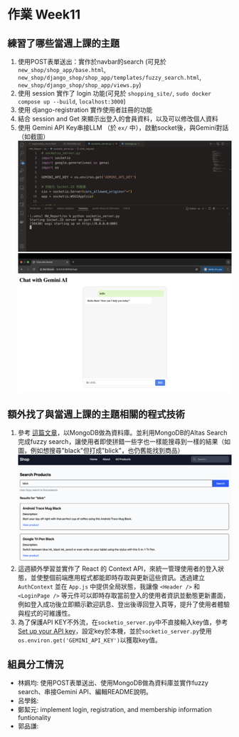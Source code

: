 # 作業 Week11
## 練習了哪些當週上課的主題
1. 使用POST表單送出：實作於navbar的search (可見於 `new_shop/shop_app/base.html`, `new_shop/django_shop/shop_app/templates/fuzzy_search.html`, `new_shop/django_shop/shop_app/views.py`)
2. 使用 session 實作了 login 功能(可見於 `shopping_site/`, `sudo docker compose up --build`, `localhost:3000`)
3. 使用 django-registration 實作使用者註冊的功能
4. 結合 session and Get 來顯示出登入的會員資料，以及可以修改個人資料
5. 使用 Gemini API Key串接LLM （於 `ex/` 中），啟動socket後，與Gemini對話（如截圖）
![](week13_img/socket.png)
![](week13_img/gemini.png)
## 額外找了與當週上課的主題相關的程式技術
1. 參考 [這篇文章](https://dev.to/mongodb/django-mongodb-backend-quickstart-4o89)，以MongoDB做為資料庫。並利用MongoDB的Altas Search完成fuzzy search，讓使用者即使拼錯一些字也一樣能搜尋到一樣的結果（如圖，例如想搜尋"black"但打成"blick"，也仍舊能找到商品）
![alt text](week13_img/blick.png)
2. 這週額外學習並實作了 React 的 Context API，來統一管理使用者的登入狀態，並使整個前端應用程式都能即時存取與更新這些資訊。透過建立 `AuthContext` 並在 `App.js` 中提供全局狀態，我讓像 `<Header />` 和 `<LoginPage />` 等元件可以即時存取當前登入的使用者資訊並動態更新畫面，例如登入成功後立即顯示歡迎訊息、登出後導回登入頁等，提升了使用者體驗與程式的可維護性。
3. 為了保護API KEY不外流，在`socketio_server.py`中不直接輸入key值，參考[Set up your API key](https://ai.google.dev/gemini-api/docs/api-key#set-up-api-key)，設定key於本機，並於`socketio_server.py`使用`os.environ.get('GEMINI_API_KEY')`以獲取key值。

## 組員分工情況

- 林姵均: 使用POST表單送出、使用MongoDB做為資料庫並實作fuzzy search、串接Gemini API、編輯README說明。
- 呂學銘: 
- 鄭絜元: implement login, registration, and membership information funtionality
- 郭品謙: 
